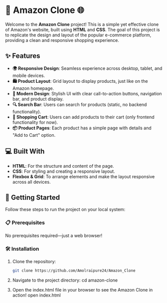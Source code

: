 # 🛒 **Amazon Clone** 🌐

Welcome to the **Amazon Clone** project! This is a simple yet effective clone of Amazon's website, built using **HTML** and **CSS**. The goal of this project is to replicate the design and layout of the popular e-commerce platform, providing a clean and responsive shopping experience.

## ✨ **Features**

- **🌍 Responsive Design**: Seamless experience across desktop, tablet, and mobile devices.
- **🛍️ Product Layout**: Grid layout to display products, just like on the Amazon homepage.
- **🎨 Modern Design**: Stylish UI with clear call-to-action buttons, navigation bar, and product display.
- **🔍 Search Bar**: Users can search for products (static, no backend functionality).
- **🛒 Shopping Cart**: Users can add products to their cart (only frontend functionality for now).
- **📦 Product Pages**: Each product has a simple page with details and "Add to Cart" option.

## 💻 **Built With**

- **HTML**: For the structure and content of the page.
- **CSS**: For styling and creating a responsive layout.
- **Flexbox & Grid**: To arrange elements and make the layout responsive across all devices.

## 🚀 **Getting Started**

Follow these steps to run the project on your local system:

### 📋 **Prerequisites**
No prerequisites required—just a web browser!

### 🛠️ **Installation**

1. Clone the repository:
   ```bash
   git clone https://github.com/Amolraipure24/Amazon_Clone

2. Navigate to the project directory:
    cd amazon-clone

3. Open the index.html file in your browser to see the Amazon Clone in action!
    open index.html




